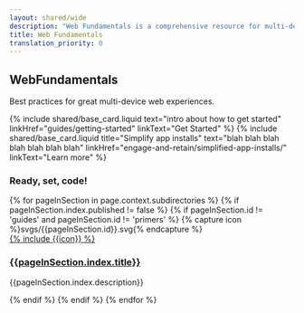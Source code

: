 ```yaml
---
layout: shared/wide
description: "Web Fundamentals is a comprehensive resource for multi-device web development."
title: Web Fundamentals
translation_priority: 0
---
```


<div class="wf-subheading">
  <div class="page-content">
    <h2>Web<b>Fundamentals</b></h2>
    <p>
      Best practices for great multi-device web experiences.
    </p>
  </div>
</div>

<div class="page-content mdl-grid">
  {% include shared/base_card.liquid text="intro about how to get started" linkHref="guides/getting-started" linkText="Get Started" %}
  {% include shared/base_card.liquid title="Simplify app installs" text="blah blah blah blah blah blah blah" linkHref="engage-and-retain/simplified-app-installs/" linkText="Learn more" %}
</div>

<div class="page-content">
  <h3>Ready, set, code!</h3>
  <div class="mdl-grid mdl-typography--text-center">
    {% for pageInSection in page.context.subdirectories %}
    {% if pageInSection.index.published != false %}
    {% if pageInSection.id != 'guides' and pageInSection.id != 'primers' %}
    {% capture icon %}svgs/{{pageInSection.id}}.svg{% endcapture %}
      <div class="mdl-cell mdl-cell--4-col">
        <div class="icon">
          <a href="{{pageInSection.index.canonical_url | localize_link:pageInSection }}">
            {% include {{icon}} %}
          </a>
        </div>
        <h3>
          <a href="{{pageInSection.index.canonical_url | localize_link:pageInSection }}">
          {{pageInSection.index.title}}
          </a>
        </h3>
        <p>{{pageInSection.index.description}}</p>
      </div>
    {% endif %}
    {% endif %}
    {% endfor %}
  </div>
</div>
